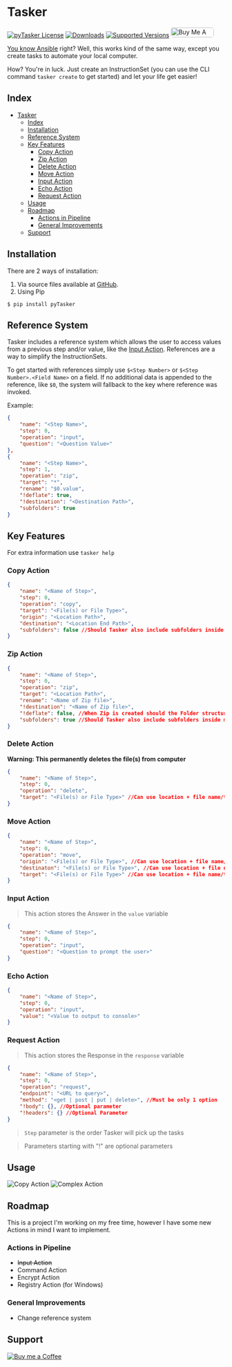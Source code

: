 # Tasker

<a href="https://github.com/carlossilva2/pyTasker/blob/main/LICENSE" target="blank"><img src="https://img.shields.io/github/license/carlossilva2/pytasker?style=round-square&color=green" alt="pyTasker License" /></a>
[![Downloads](https://pepy.tech/badge/pytasker/month)](https://pepy.tech/project/pytasker)
[![Supported Versions](https://img.shields.io/pypi/pyversions/pytasker.svg)](https://pypi.org/project/pytasker)
<a href="https://www.buymeacoffee.com/cmsilva" target="_blank"><img src="https://cdn.buymeacoffee.com/buttons/default-orange.png" alt="Buy Me A Coffee" height="23" width="100" style="border-radius:5px" />

You know [Ansible](https://github.com/ansible/ansible) right? Well, this works kind of the same way, except you create tasks to automate your local computer.

How? You're in luck. Just create an InstructionSet (you can use the CLI command `tasker create` to get started) and let your life get easier!


## Index

- [Tasker](#tasker)
  - [Index](#index)
  - [Installation](#installation)
  - [Reference System](#reference-system)
  - [Key Features](#key-features)
    - [Copy Action](#copy-action)
    - [Zip Action](#zip-action)
    - [Delete Action](#delete-action)
    - [Move Action](#move-action)
    - [Input Action](#input-action)
    - [Echo Action](#echo-action)
    - [Request Action](#request-action)
  - [Usage](#usage)
  - [Roadmap](#roadmap)
    - [Actions in Pipeline](#actions-in-pipeline)
    - [General Improvements](#general-improvements)
  - [Support](#support)

## Installation

There are 2 ways of installation:

  1. Via source files available at [GitHub](https://github.com/carlossilva2/pyTasker).
  2. Using Pip

```console
$ pip install pyTasker
```

## Reference System

Tasker includes a reference system which allows the user to access values from a previous step and/or value, like the [Input Action](#input-action). References are a way to simplify the InstructionSets.

To get started with references simply use `$<Step Number>` or `$<Step Number>.<Field Name>` on a field. If no additional data is appended to the reference, like `$0`, the system will fallback to the key where reference was invoked.

Example:

```json
{
    "name": "<Step Name>",
    "step": 0,
    "operation": "input",
    "question": "<Question Value>"
},
{
    "name": "<Step Name>",
    "step": 1,
    "operation": "zip",
    "target": "*",
    "rename": "$0.value",
    "!deflate": true,
    "!destination": "<Destination Path>",
    "subfolders": true
}
```

## Key Features

For extra information use `tasker help`

### Copy Action

```json
{
    "name": "<Name of Step>",
    "step": 0,
    "operation": "copy",
    "target": "<File(s) or File Type>",
    "origin": "<Location Path>",
    "destination": "<Location End Path>",
    "subfolders": false //Should Tasker also include subfolders inside main location
}
```

### Zip Action

```json
{
    "name": "<Name of Step>",
    "step": 0,
    "operation": "zip",
    "target": "<Location Path>",
    "rename": "<Name of Zip file>",
    "!destination": "<Name of Zip file>",
    "!deflate": false, //When Zip is created should the Folder structure be with current system Path or just the pretended folder
    "subfolders": true //Should Tasker also include subfolders inside main location
}
```

### Delete Action

**Warning: This permanently deletes the file(s) from computer**

```json
{
    "name": "<Name of Step>",
    "step": 0,
    "operation": "delete",
    "target": "<File(s) or File Type>" //Can use location + file name/type
}
```

### Move Action

```json
{
    "name": "<Name of Step>",
    "step": 0,
    "operation": "move",
    "origin": "<File(s) or File Type>", //Can use location + file name/type
    "destinaton": "<File(s) or File Type>", //Can use location + file name/type
    "target": "<File(s) or File Type>" //Can use location + file name/type
}
```

### Input Action

> This action stores the Answer in the `value` variable

```json
{
    "name": "<Name of Step>",
    "step": 0,
    "operation": "input",
    "question": "<Question to prompt the user>"
}
```

### Echo Action

```json
{
    "name": "<Name of Step>",
    "step": 0,
    "operation": "input",
    "value": "<Value to output to console>"
}
```

### Request Action

> This action stores the Response in the `response` variable

```json
{
    "name": "<Name of Step>",
    "step": 0,
    "operation": "request",
    "endpoint": "<URL to query>",
    "method": "<get | post | put | delete>", //Must be only 1 option
    "!body": {}, //Optional parameter
    "!headers": {} //Optional Parameter
}
```

> `Step` parameter is the order Tasker will pick up the tasks

> Parameters starting with "!" are optional parameters

## Usage

![Copy Action](https://raw.githubusercontent.com/carlossilva2/pyTasker/main/static/Copy%20PDFs.png)
![Complex Action](https://raw.githubusercontent.com/carlossilva2/pyTasker/main/static/Copy%20PDFs%20then%20zip.png)

## Roadmap

This is a project I'm working on my free time, however I have some new Actions in mind I want to implement.

### Actions in Pipeline

- ~~Input Action~~
- Command Action
- Encrypt Action
- Registry Action (for Windows)

### General Improvements

- Change reference system

## Support

[![Buy me a Coffee](https://cdn.buymeacoffee.com/buttons/default-orange.png)](https://www.buymeacoffee.com/cmsilva)